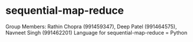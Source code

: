 # sequential-map-reduce
Group Members: Rathin Chopra (991459347), Deep Patel (991464575), Navneet Singh (991462201)
Language for sequential-map-reduce = Python
